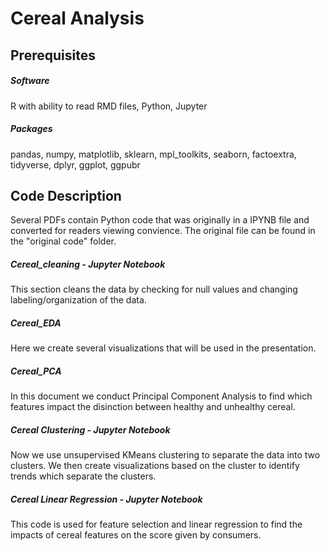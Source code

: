# Cereal Analysis

## Prerequisites

##### Software
R with ability to read RMD files, Python, Jupyter

##### Packages
pandas, numpy, matplotlib, sklearn, mpl_toolkits, seaborn, 
factoextra, tidyverse, dplyr, ggplot, ggpubr

## Code Description
Several PDFs contain Python code that was originally in a IPYNB file and converted for readers viewing convience.
The original file can be found in the "original code" folder.

##### Cereal_cleaning - Jupyter Notebook
This section cleans the data by checking for null values and changing labeling/organization of the data.
##### Cereal_EDA
Here we create several visualizations that will be used in the presentation.
##### Cereal_PCA
In this document we conduct Principal Component Analysis to find which features impact the disinction between healthy and unhealthy cereal.
##### Cereal Clustering - Jupyter Notebook
Now we use unsupervised KMeans clustering to separate the data into two clusters. We then create visualizations based on the cluster to identify trends which separate the clusters.
##### Cereal Linear Regression - Jupyter Notebook
This code is used for feature selection and linear regression to find the impacts of cereal features on the score given by consumers.